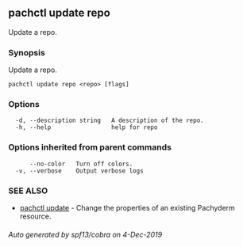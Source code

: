 ## pachctl update repo

Update a repo.

### Synopsis

Update a repo.

```
pachctl update repo <repo> [flags]
```

### Options

```
  -d, --description string   A description of the repo.
  -h, --help                 help for repo
```

### Options inherited from parent commands

```
      --no-color   Turn off colors.
  -v, --verbose    Output verbose logs
```

### SEE ALSO

* [pachctl update](pachctl_update.md)	 - Change the properties of an existing Pachyderm resource.

###### Auto generated by spf13/cobra on 4-Dec-2019
